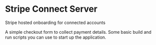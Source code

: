 # Stripe Connect Server

Stripe hosted onboarding for connected accounts

A simple checkout form to collect payment details. Some basic
build and run scripts you can use to start up the application.



